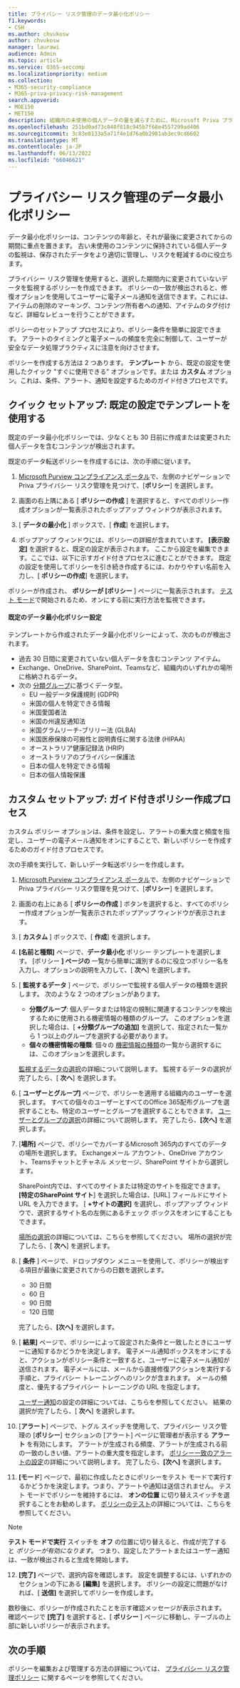 ```yaml
---
title: プライバシー リスク管理のデータ最小化ポリシー
f1.keywords:
- CSH
ms.author: chvukosw
author: chvukosw
manager: laurawi
audience: Admin
ms.topic: article
ms.service: O365-seccomp
ms.localizationpriority: medium
ms.collection:
- M365-security-compliance
- M365-priva-privacy-risk-management
search.appverid:
- MOE150
- MET150
description: 組織内の未使用の個人データの量を減らすために、Microsoft Priva プライバシー リスク管理でデータ最小化ポリシーを作成する方法について説明します。
ms.openlocfilehash: 251bd0ad73c840f818c945b7f68e4557299ad406
ms.sourcegitcommit: 3c83e8133a5a71f4e1d76a0b2981ab3ec9cd6602
ms.translationtype: MT
ms.contentlocale: ja-JP
ms.lasthandoff: 06/13/2022
ms.locfileid: "66046621"
---
```

# <a name="data-minimization-policies-in-privacy-risk-management"></a>プライバシー リスク管理のデータ最小化ポリシー

データ最小化ポリシーは、コンテンツの年齢と、それが最後に変更されてからの期間に重点を置きます。 古い未使用のコンテンツに保持されている個人データの監視は、保存されたデータをより適切に管理し、リスクを軽減するのに役立ちます。

プライバシー リスク管理を使用すると、選択した期間内に変更されていないデータを監視するポリシーを作成できます。 ポリシーの一致が検出されると、修復オプションを使用してユーザーに電子メール通知を送信できます。これには、アイテムの削除のマーキング、コンテンツ所有者への通知、アイテムのタグ付けなど、詳細なレビューを行うことができます。

ポリシーのセットアップ プロセスにより、ポリシー条件を簡単に設定できます。 アラートのタイミングと電子メールの頻度を完全に制御して、ユーザーが安全なデータ処理プラクティスに注意を向けさせます。

ポリシーを作成する方法は 2 つあります。 **テンプレート** から、既定の設定を使用したクイック "すぐに使用できる" オプションです。または **カスタム** オプション。これは、条件、アラート、通知を設定するためのガイド付きプロセスです。

## <a name="quick-setup-use-a-template-with-default-settings"></a>クイック セットアップ: 既定の設定でテンプレートを使用する

既定のデータ最小化ポリシーでは、少なくとも 30 日前に作成または変更された個人データを含むコンテンツが検出されます。

既定のデータ転送ポリシーを作成するには、次の手順に従います。

1. [Microsoft Purview コンプライアンス ポータル](https://compliance.microsoft.com/)で、左側のナビゲーションでPriva プライバシー リスク管理を見つけて、[**ポリシー**] を選択します。

2. 画面の右上隅にある [ **ポリシーの作成** ] を選択すると、すべてのポリシー作成オプションが一覧表示されたポップアップ ウィンドウが表示されます。

3. [ **データの最小化** ] ボックスで、[ **作成**] を選択します。

4. ポップアップ ウィンドウには、ポリシーの詳細が含まれています。 **[表示設定]** を選択すると、既定の設定が表示されます。 ここから設定を編集できます。ここでは、以下に示すガイド付きプロセスに進むことができます。 既定の設定を使用してポリシーを引き続き作成するには、わかりやすい名前を入力し、[ **ポリシーの作成**] を選択します。

ポリシーが作成され、 **ポリシーが [ポリシー** ] ページに一覧表示されます。 [テスト モード](risk-management-policies.md#testing-a-policy)で開始されるため、オンにする前に実行方法を監視できます。

#### <a name="default-data-minimization-policy-settings"></a>既定のデータ最小化ポリシー設定

テンプレートから作成されたデータ最小化ポリシーによって、次のものが検出されます。
- 過去 30 日間に変更されていない個人データを含むコンテンツ アイテム。
- Exchange、OneDrive、SharePoint、Teamsなど、組織内のいずれかの場所に格納されるデータ。
- 次の [分類グループ](risk-management-policies.md#classification-groups)に基づくデータ型。
    - EU 一般データ保護規則 (GDPR)
    - 米国の個人を特定できる情報
    - 米国愛国者法
    - 米国の州違反通知法
    - 米国グラムリーチ-ブリリー法 (GLBA)
    - 米国医療保険の可搬性と説明責任に関する法律 (HIPAA)
    - オーストラリア健康記録法 (HRIP)
    - オーストラリアのプライバシー保護法
    - 日本の個人を特定できる情報
    - 日本の個人情報保護

## <a name="custom-setup-guided-policy-creation-process"></a>カスタム セットアップ: ガイド付きポリシー作成プロセス

カスタム ポリシー オプションは、条件を設定し、アラートの重大度と頻度を指定し、ユーザーの電子メール通知をオンにすることで、新しいポリシーを作成するためのガイド付きプロセスです。

次の手順を実行して、新しいデータ転送ポリシーを作成します。

1. [Microsoft Purview コンプライアンス ポータル](https://compliance.microsoft.com/)で、左側のナビゲーションでPriva プライバシー リスク管理を見つけて、[**ポリシー**] を選択します。

2. 画面の右上にある [ **ポリシーの作成** ] ボタンを選択すると、すべてのポリシー作成オプションが一覧表示されたポップアップ ウィンドウが表示されます。

3. [ **カスタム** ] ボックスで、[ **作成**] を選択します。

4. **[名前と種類]** ページで、**データ最小化** ポリシー テンプレートを選択します。 [ポリシー **] ページの** 一覧から簡単に識別するのに役立つポリシー名を入力し、オプションの説明を入力して、[ **次へ**] を選択します。

5. [ **監視するデータ** ] ページで、ポリシーで監視する個人データの種類を選択します。 次のような 2 つのオプションがあります。
    - **分類グループ**: 個人データまたは特定の規制に関連するコンテンツを検出するために使用される機密情報の種類のグループ。 このオプションを選択した場合は、[ **+分類グループの追加]** を選択して、指定された一覧から 1 つ以上のグループを選択する必要があります。
    - **個々の機密情報の種類**: 個々の [機密情報の種類](/microsoft-365/compliance/sensitive-information-type-entity-definitions)の一覧から選択するには、このオプションを選択します。

    [監視するデータの選択](risk-management-policies.md#choose-data-to-monitor)の詳細について説明します。 監視するデータの選択が完了したら、[ **次へ**] を選択します。

6. [ **ユーザーとグループ]** ページで、ポリシーを適用する組織内のユーザーを選択します。 すべての個々のユーザーとすべてのOffice 365配布グループを選択することも、特定のユーザーとグループを選択することもできます。 [ユーザーとグループの選択](risk-management-policies.md#choose-users-and-groups)の詳細について説明します。 完了したら、**[次へ]** を選択します。

7. [**場所]** ページで、ポリシーでカバーするMicrosoft 365内のすべてのデータの場所を選択します。 Exchangeメール アカウント、OneDrive アカウント、Teamsチャットとチャネル メッセージ、SharePoint サイトから選択します。

    SharePoint内では、すべてのサイトまたは特定のサイトを指定できます。 **[特定のSharePoint サイト**] を選択した場合は、[URL] フィールドにサイト URL を入力できます。 [ **+サイトの選択]** を選択し、ポップアップ ウィンドウで、選択するサイト名の左側にあるチェック ボックスをオンにすることもできます。

    [場所の選択](risk-management-policies.md#choose-locations)の詳細については、こちらを参照してください。 場所の選択が完了したら、[ **次へ**] を選択します。

8. [ **条件** ] ページで、ドロップダウン メニューを使用して、ポリシーが検出する項目が最後に変更されてからの日数を選択します。
    - 30 日間
    - 60 日
    - 90 日間
    - 120 日間
    
     完了したら、**[次へ]** を選択します。

9. [ **結果]** ページで、ポリシーによって設定された条件と一致したときにユーザーに通知するかどうかを決定します。 電子メール通知ボックスをオンにすると、アクションがポリシー条件と一致すると、ユーザーに電子メール通知が送信されます。 電子メールには、メールから直接修復アクションを実行する手順と、プライバシー トレーニングへのリンクが含まれます。 メールの頻度と、優先するプライバシー トレーニングの URL を指定します。
     
    [ユーザー通知](risk-management-notifications.md)の設定の詳細については、こちらを参照してください。 結果の選択が完了したら、[ **次へ**] を選択します。

10. [**アラート**] ページで、トグル スイッチを使用して、プライバシー リスク管理の [**ポリシー**] セクションの [アラート] ページに管理者が表示する **アラート** を有効にします。 アラートが生成される頻度、アラートが生成される前の一致のしきい値、アラートの重大度を指定します。 [ポリシー一致のアラートの設定](risk-management-policies.md#set-alerts)の詳細について説明します。 完了したら、**[次へ]** を選択します。

11. **[モード**] ページで、最初に作成したときにポリシーをテスト モードで実行するかどうかを決定します。つまり、アラートや通知は送信されません。 テスト モードでポリシーを維持するには、 **オンの位置** に切り替えスイッチを選択することをお勧めします。 [ポリシーのテスト](risk-management-policies.md#testing-a-policy)の詳細については、こちらを参照してください。

> [!NOTE]
> **テスト モードで実行** スイッチを **オフ** の位置に切り替えると、作成が完了すると *ポリシーが有効になります*。 つまり、設定したアラートまたはユーザー通知は、一致が検出されると生成を開始します。

12. **[完了]** ページで、選択内容を確認します。 設定を調整するには、いずれかのセクションの下にある **[編集]** を選択します。 ポリシーの設定に問題がなければ、[ **送信]** を選択してポリシーを作成します。

数秒後に、ポリシーが作成されたことを示す確認メッセージが表示されます。 確認ページで **[完了]** を選択すると、[ **ポリシー** ] ページに移動し、テーブルの上部に新しいポリシーが表示されます。

## <a name="next-steps"></a>次の手順

ポリシーを編集および管理する方法の詳細については、 [プライバシー リスク管理ポリシー](risk-management-policies.md) に関するページを参照してください。